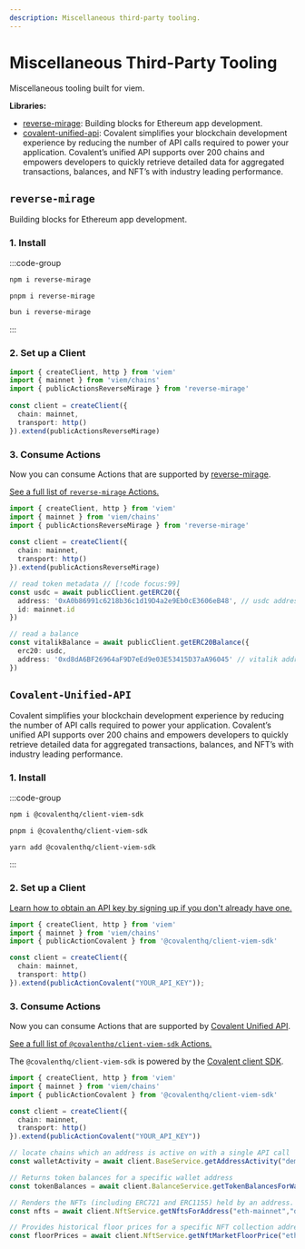 ```yaml
---
description: Miscellaneous third-party tooling.
---
```


# Miscellaneous Third-Party Tooling

Miscellaneous tooling built for viem.

**Libraries:**
- [reverse-mirage](#reverse-mirage): Building blocks for Ethereum app development. 
- [covalent-unified-api](#covalent-unified-api): Covalent simplifies your blockchain development experience by reducing the number of API calls required to power your application. Covalent’s unified API supports over 200 chains and empowers developers to quickly retrieve detailed data for aggregated transactions, balances, and NFT’s with industry leading performance.

## `reverse-mirage`

Building blocks for Ethereum app development. 

### 1. Install

:::code-group

```bash [npm]
npm i reverse-mirage
```

```bash [pnpm]
pnpm i reverse-mirage
```

```bash [bun]
bun i reverse-mirage
```

:::

### 2. Set up a Client

```ts
import { createClient, http } from 'viem'
import { mainnet } from 'viem/chains'
import { publicActionsReverseMirage } from 'reverse-mirage'
 
const client = createClient({ 
  chain: mainnet,
  transport: http()
}).extend(publicActionsReverseMirage)
```

### 3. Consume Actions

Now you can consume Actions that are supported by [reverse-mirage](https://www.reversemirage.com/).

[See a full list of `reverse-mirage` Actions.](https://www.reversemirage.com/)

```ts
import { createClient, http } from 'viem'
import { mainnet } from 'viem/chains'
import { publicActionsReverseMirage } from 'reverse-mirage'
 
const client = createClient({ 
  chain: mainnet,
  transport: http()
}).extend(publicActionsReverseMirage)

// read token metadata // [!code focus:99]
const usdc = await publicClient.getERC20({
  address: '0xA0b86991c6218b36c1d19D4a2e9Eb0cE3606eB48', // usdc address
  id: mainnet.id
})

// read a balance
const vitalikBalance = await publicClient.getERC20Balance({
  erc20: usdc,
  address: '0xd8dA6BF26964aF9D7eEd9e03E53415D37aA96045' // vitalik address
})
```

## `Covalent-Unified-API`

Covalent simplifies your blockchain development experience by reducing the number of API calls required to power your application. Covalent’s unified API supports over 200 chains and empowers developers to quickly retrieve detailed data for aggregated transactions, balances, and NFT’s with industry leading performance.

### 1. Install

:::code-group

```bash [npm]
npm i @covalenthq/client-viem-sdk
```

```bash [pnpm]
pnpm i @covalenthq/client-viem-sdk
```

```bash [yarn]
yarn add @covalenthq/client-viem-sdk
```

:::

### 2. Set up a Client

[Learn how to obtain an API key by signing up if you don't already have one.](https://www.covalenthq.com/platform/auth/register/)

```ts
import { createClient, http } from 'viem'
import { mainnet } from 'viem/chains'
import { publicActionCovalent } from '@covalenthq/client-viem-sdk'

const client = createClient({ 
  chain: mainnet,
  transport: http()
}).extend(publicActionCovalent("YOUR_API_KEY"));
```

### 3. Consume Actions

Now you can consume Actions that are supported by [Covalent Unified API](https://www.covalenthq.com/docs/api/).

[See a full list of `@covalenthq/client-viem-sdk` Actions.](https://www.npmjs.com/package/@covalenthq/client-viem-sdk)

The `@covalenthq/client-viem-sdk` is powered by the [Covalent client SDK](https://www.npmjs.com/package/@covalenthq/client-sdk).

```ts
import { createClient, http } from 'viem'
import { mainnet } from 'viem/chains'
import { publicActionCovalent } from '@covalenthq/client-viem-sdk'

const client = createClient({ 
  chain: mainnet,
  transport: http()
}).extend(publicActionCovalent("YOUR_API_KEY"))

// locate chains which an address is active on with a single API call
const walletActivity = await client.BaseService.getAddressActivity("demo.eth");

// Returns token balances for a specific wallet address
const tokenBalances = await client.BalanceService.getTokenBalancesForWalletAddress(client.chain.id, "demo.eth");

// Renders the NFTs (including ERC721 and ERC1155) held by an address.
const nfts = await client.NftService.getNftsForAddress("eth-mainnet","demo.eth");

// Provides historical floor prices for a specific NFT collection address, covering a period up to 365 days
const floorPrices = await client.NftService.getNftMarketFloorPrice("eth-mainnet","0xbc4ca0eda7647a8ab7c2061c2e118a18a936f13d");
```
